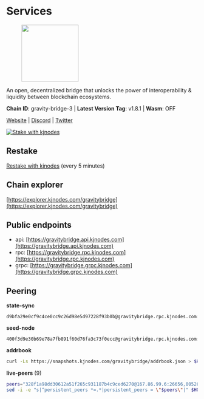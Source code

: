 # Services

<figure><img src="https://raw.githubusercontent.com/kj89/testnet_manuals/main/pingpub/logos/gravitybridge.png" width="150" alt=""><figcaption></figcaption></figure>

An open, decentralized bridge that unlocks the power of  interoperability & liquidity between blockchain ecosystems.

**Chain ID**: gravity-bridge-3 | **Latest Version Tag**: v1.8.1 | **Wasm**: OFF

[Website](https://www.gravitybridge.net) | [Discord](https://discord.gg/ARV8dTSjAk) | [Twitter](https://twitter.com/gravity_bridge)

[![Stake with kjnodes](https://i.ibb.co/cr44Q8j/button-stake-with-kjnodes.png)](https://restake.app/gravitybridge/gravityvaloper1nw3uavthnjwsgrrjzav2wdg9m0pw7k4fc7hvlz)

## Restake

[Restake with kjnodes](https://restake.app/gravitybridge/gravityvaloper1nw3uavthnjwsgrrjzav2wdg9m0pw7k4fc7hvlz) (every 5 minutes)
## Chain explorer
[https://explorer.kjnodes.com/gravitybridge](https://explorer.kjnodes.com/gravitybridge)

## Public endpoints

* api: [https://gravitybridge.api.kjnodes.com](https://gravitybridge.api.kjnodes.com)
* rpc: [https://gravitybridge.rpc.kjnodes.com](https://gravitybridge.rpc.kjnodes.com)
* grpc: [https://gravitybridge.grpc.kjnodes.com](https://gravitybridge.grpc.kjnodes.com)

## Peering

**state-sync**

```text
d9bfa29e0cf9c4ce0cc9c26d98e5d97228f93b0b@gravitybridge.rpc.kjnodes.com:26656
```

**seed-node**

```text
400f3d9e30b69e78a7fb891f60d76fa3c73f0ecc@gravitybridge.rpc.kjnodes.com:26659
```

**addrbook**
```bash
curl -Ls https://snapshots.kjnodes.com/gravitybridge/addrbook.json > $HOME/.gravity/config/addrbook.json
```

**live-peers** (9)
```bash
peers="328f1a98dd30612a51f265c931187b4c9ced6270@167.86.99.6:26656,005263c9b18f6cbe5dd7805240535b1bcae195cb@51.195.145.104:26656,16f40620f1b1942246015f35c40dd9fc84e51b01@66.94.124.27:26656,84fb0a9180b2b67b4901330a13f1dee4226ce3ac@65.108.9.169:26656,d9bfa29e0cf9c4ce0cc9c26d98e5d97228f93b0b@65.109.88.38:26656,82b0a5e41bdf43c7dee29cd11b0d7124ff2023dc@207.180.240.219:26656,ca9d9d0605f178fbba3bdf92e13719ab9dce0fc7@23.88.59.82:26656,2b107c598194efa2efb04cbd395528900ffb1b1c@65.108.104.113:26656,4d94ca2877c879e016620681fde7c22bc23bbc6d@185.119.118.113:3000"
sed -i -e "s|^persistent_peers *=.*|persistent_peers = \"$peers\"|" $HOME/.gravity/config/config.toml
```
